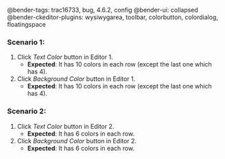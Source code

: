 @bender-tags: trac16733, bug, 4.6.2, config
@bender-ui: collapsed
@bender-ckeditor-plugins: wysiwygarea, toolbar, colorbutton, colordialog, floatingspace

### Scenario 1:

1. Click *Text Color* button in Editor 1.
	* **Expected**: It has 10 colors in each row (except the last one which has 4).
1. Click *Background Color* button in Editor 1.
	* **Expected**: It has 10 colors in each row (except the last one which has 4).

### Scenario 2:

1. Click *Text Color* button in Editor 2.
	* **Expected**: It has 6 colors in each row.
1. Click *Background Color* button in Editor 2.
	* **Expected**: It has 6 colors in each row.
